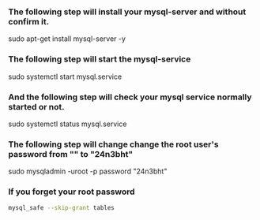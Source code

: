 ### The following step will install your mysql-server and without confirm it.

sudo apt-get install mysql-server -y

### The following step will start the mysql-service

sudo systemctl start mysql.service


### And the following step will check your mysql service normally started or not.

sudo systemctl status mysql.service

### The following step will change change the root user's password from "" to "24n3bht"

sudo mysqladmin -uroot -p password "24n3bht"

### If you forget your root password
```bash
mysql_safe --skip-grant tables 
```
